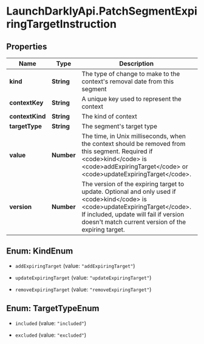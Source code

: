 # LaunchDarklyApi.PatchSegmentExpiringTargetInstruction

## Properties

Name | Type | Description | Notes
------------ | ------------- | ------------- | -------------
**kind** | **String** | The type of change to make to the context&#39;s removal date from this segment | 
**contextKey** | **String** | A unique key used to represent the context | 
**contextKind** | **String** | The kind of context | 
**targetType** | **String** | The segment&#39;s target type | 
**value** | **Number** | The time, in Unix milliseconds, when the context should be removed from this segment. Required if &lt;code&gt;kind&lt;/code&gt; is &lt;code&gt;addExpiringTarget&lt;/code&gt; or &lt;code&gt;updateExpiringTarget&lt;/code&gt;. | [optional] 
**version** | **Number** | The version of the expiring target to update. Optional and only used if &lt;code&gt;kind&lt;/code&gt; is &lt;code&gt;updateExpiringTarget&lt;/code&gt;. If included, update will fail if version doesn&#39;t match current version of the expiring target. | [optional] 



## Enum: KindEnum


* `addExpiringTarget` (value: `"addExpiringTarget"`)

* `updateExpiringTarget` (value: `"updateExpiringTarget"`)

* `removeExpiringTarget` (value: `"removeExpiringTarget"`)





## Enum: TargetTypeEnum


* `included` (value: `"included"`)

* `excluded` (value: `"excluded"`)




